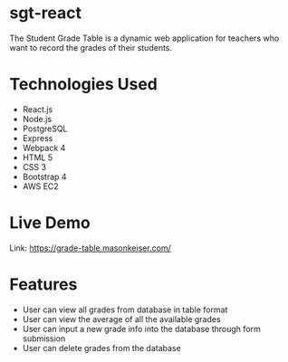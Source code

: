 # sgt-react
The Student Grade Table is a dynamic web application for teachers who want to record the grades of their students.
# Technologies Used
* React.js
* Node.js
* PostgreSQL
* Express
* Webpack 4
* HTML 5
* CSS 3
* Bootstrap 4
* AWS EC2
# Live Demo
Link: https://grade-table.masonkeiser.com/
# Features
* User can view all grades from database in table format
* User can view the average of all the available grades
* User can input a new grade info into the database through form submission
* User can delete grades from the database
